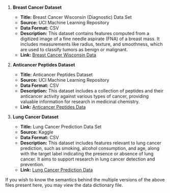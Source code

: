 1. **Breast Cancer Dataset**
   - **Title:** Breast Cancer Wisconsin (Diagnostic) Data Set
   - **Source:** UCI Machine Learning Repository
   - **Data Format:** CSV
   - **Description:** This dataset contains features computed from a digitized image of a fine needle aspirate (FNA) of a breast mass. It includes measurements like radius, texture, and smoothness, which are used to classify tumors as benign or malignant.
   - **Link:** [Breast Cancer Wisconsin Data](https://www.kaggle.com/datasets/uciml/breast-cancer-wisconsin-data)


2. **Anticancer Peptides Dataset**
   - **Title:** Anticancer Peptides Dataset
   - **Source:** UCI Machine Learning Repository
   - **Data Format:** CSV
   - **Description:** This dataset includes a collection of peptides and their anticancer activity against various types of cancer, providing valuable information for research in medicinal chemistry.
   - **Link:** [Anticancer Peptides Data](https://www.kaggle.com/datasets/uciml/anticancer-peptides-dataset)

3. **Lung Cancer Dataset**
   - **Title:** Lung Cancer Prediction Data Set
   - **Source:** Kaggle
   - **Data Format:** CSV
   - **Description:** This dataset includes features relevant to lung cancer prediction, such as smoking, alcohol consumption, and age, along with the target label indicating the presence or absence of lung cancer. It aims to support research in lung cancer detection and prevention.
   - **Link:** [Lung Cancer Prediction Data](https://www.kaggle.com/datasets/rashadrmammadov/lung-cancer-prediction)
  
If you wish to know the semantics behind the multiple versions of the above files present here, you may view the data dictionary file.
